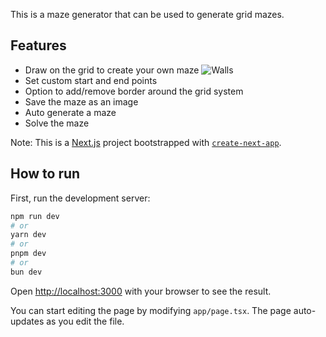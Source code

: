 This is a maze generator that can be used to generate grid mazes.

## Features

- Draw on the grid to create your own maze
  ![Walls](src/demos/add-remove-walls.gif)
- Set custom start and end points
- Option to add/remove border around the grid system
- Save the maze as an image
- Auto generate a maze
- Solve the maze

Note: This is a [Next.js](https://nextjs.org/) project bootstrapped with [`create-next-app`](https://github.com/vercel/next.js/tree/canary/packages/create-next-app).

## How to run

First, run the development server:

```bash
npm run dev
# or
yarn dev
# or
pnpm dev
# or
bun dev
```

Open [http://localhost:3000](http://localhost:3000) with your browser to see the result.

You can start editing the page by modifying `app/page.tsx`. The page auto-updates as you edit the file.
